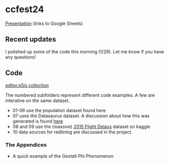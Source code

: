 # ccfest24

[Presentation](https://tiny.cc/cllfwz) (links to Google Sheets)

## Recent updates

I polished up some of the code this morning (1/29). Let me know if you have any questions! 

## Code

[editor.p5js collection](https://editor.p5js.org/mrjloswald/collections/pE9DfnXUo)

The numbered subfolders represent different code examples. A few are interative on the same dataset.
* 01-06 use the population dataset found here
* 07 uses the Datasaurus dataset. A discussion about how this was generated is found [here](https://www.research.autodesk.com/publications/same-stats-different-graphs/)
* 08 and 09 use the (massive) [2015 Flight Delays](https://www.kaggle.com/datasets/usdot/flight-delays/) dataset on kaggle
* 10 data sources for redlining are discussed in the project. 

### The Appendices 

* A quick example of the Gestalt Phi Phenomenon
